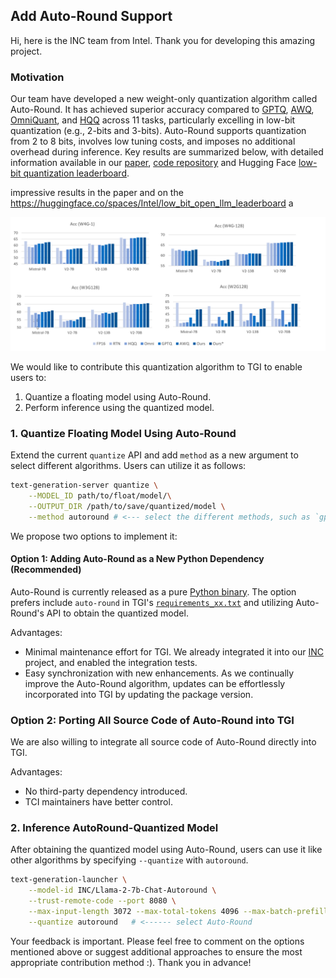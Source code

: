 

## Add Auto-Round Support

Hi, here is the INC team from Intel. Thank you for developing this amazing project.

### Motivation 

Our team have developed a new weight-only quantization algorithm called Auto-Round. It has achieved superior accuracy compared to [GPTQ](https://arxiv.org/abs/2210.17323), [AWQ](https://arxiv.org/abs/2306.00978), [OmniQuant](https://arxiv.org/abs/2308.13137), and [HQQ](https://mobiusml.github.io/hqq_blog/) across 11 tasks, particularly excelling in low-bit quantization (e.g., 2-bits and 3-bits). Auto-Round supports quantization from 2 to 8 bits, involves low tuning costs, and imposes no additional overhead during inference. Key results are summarized below, with detailed information available in our [paper](https://arxiv.org/abs/2309.05516), [code repository](https://github.com/intel/auto-round/blob/main/docs/acc.md) and Hugging Face [low-bit quantization leaderboard](https://huggingface.co/spaces/Intel/low_bit_open_llm_leaderboard).

 impressive results in the paper and on the https://huggingface.co/spaces/Intel/low_bit_open_llm_leaderboard a

![alt text](Autoround-res.png)


We would like to contribute this quantization algorithm to TGI to enable users to:

1. Quantize a floating model using Auto-Round.
2. Perform inference using the quantized model.

### 1. Quantize Floating Model Using Auto-Round

Extend the current `quantize` API and add `method` as a new argument to select different algorithms. Users can utilize it as follows:

```bash
text-generation-server quantize \
    --MODEL_ID path/to/float/model/\
    --OUTPUT_DIR /path/to/save/quantized/model \
    --method autoround # <--- select the different methods, such as `gptq`, `autoround`
```

<!-- https://github.com/huggingface/text-generation-inference/blob/11ea9ce002e796cc59714950b557b4021cbebc58/server/text_generation_server/cli.py#L300-L319 -->

We propose two options to implement it:

#### Option 1: Adding Auto-Round as a New Python Dependency (Recommended)

Auto-Round is currently released as a pure [Python binary](https://pypi.org/project/auto-round/). The option prefers include `auto-round` in TGI's [`requirements_xx.txt`](https://github.com/huggingface/text-generation-inference/blob/main/server/requirements_cuda.txt) and utilizing Auto-Round's API to obtain the quantized model.

Advantages:

- Minimal maintenance effort for TGI. We already integrated it into our [INC](https://github.com/intel/neural-compressor) project, and enabled the integration tests.
- Easy synchronization with new enhancements. As we continually improve the Auto-Round algorithm, updates can be effortlessly incorporated into TGI by updating the package version.

### Option 2: Porting All Source Code of Auto-Round into TGI

We are also willing to integrate all source code of Auto-Round directly into TGI.  

Advantages:

- No third-party dependency introduced.
- TCI maintainers have better control.

### 2. Inference AutoRound-Quantized Model
After obtaining the quantized model using Auto-Round, users can use it like other algorithms by specifying `--quantize` with `autoround`.

```bash
text-generation-launcher \
    --model-id INC/Llama-2-7b-Chat-Autoround \
    --trust-remote-code --port 8080 \
    --max-input-length 3072 --max-total-tokens 4096 --max-batch-prefill-tokens 4096 \
    --quantize autoround   # <------ select Auto-Round
```


Your feedback is important. Please feel free to comment on the options mentioned above or suggest additional approaches to ensure the most appropriate contribution method :). Thank you in advance!
